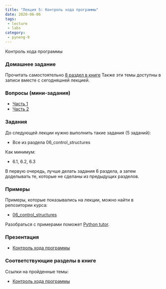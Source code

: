 ```yaml
---
title: "Лекция 5: Контроль хода программы"
date: 2020-06-06
tags:
 - lecture
 - labs
category:
 - pyneng-9
---
```


Контроль хода программы

### Домашнее задание

Прочитать самостоятельно [8 раздел в книге](https://pyneng.readthedocs.io/ru/latest/book/08_python_basic_examples/index.html)
Также эти темы доступны в записи вместе с сегодняшней лекцией.

### Вопросы (мини-задания)

* [Часть 1](https://docs.google.com/forms/d/e/1FAIpQLSdnM45yn4u_IkihHzcVs0qkGf0BuQpLEOn5_08rtthhH9iwKQ/viewform?usp=sf_link)
* [Часть 2](https://docs.google.com/forms/d/e/1FAIpQLSfuq1CMy5yr6TiVpm_8zNZSQ6eK70m3vAla1FE4IMlTTQuxgQ/viewform?usp=sf_link)

### Задания

До следующей лекции нужно выполнить такие задания (5 заданий):

* Все из раздела 06_control_structures

Как минимум:

* 6.1, 6.2, 6.3

В первую очередь, лучше делать задания 6 раздела, а затем доделывать те, которые не сделаны из предыдущих разделов.


### Примеры

Примеры, которые показывались на лекции, можно найти в репозитории курса:

* [06_control_structures](https://github.com/pyneng/pyneng-online-jan-apr-2020/tree/master/examples/06_control_structures)

Разобраться с примерами поможет [Python tutor](http://www.pythontutor.com/).

### Презентация

* [Контроль хода программы](https://gitpitch.com/natenka/pyneng-slides/py3-control-structures)


### Соответствующие разделы в книге

Ссылки на пройденные темы:

* [Контроль хода программы](https://pyneng.readthedocs.io/ru/latest/book/06_control_structures/index.html)


